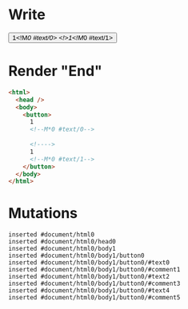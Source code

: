 # Write
  <button>1<!M*0 #text/0> <!>1<!M*0 #text/1></button>


# Render "End"
```html
<html>
  <head />
  <body>
    <button>
      1
      <!--M*0 #text/0-->
       
      <!---->
      1
      <!--M*0 #text/1-->
    </button>
  </body>
</html>
```

# Mutations
```
inserted #document/html0
inserted #document/html0/head0
inserted #document/html0/body1
inserted #document/html0/body1/button0
inserted #document/html0/body1/button0/#text0
inserted #document/html0/body1/button0/#comment1
inserted #document/html0/body1/button0/#text2
inserted #document/html0/body1/button0/#comment3
inserted #document/html0/body1/button0/#text4
inserted #document/html0/body1/button0/#comment5
```
